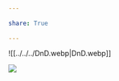 ---  
share: True  
---  
![[../../../DnD.webp|DnD.webp]]  
![](https://raw.githubusercontent.com/SlRvb/Obsidian--ITS-Theme/main/Images/Theme-DnD-WOTC--Lightmode.png)  
